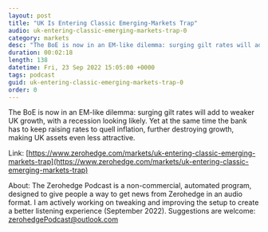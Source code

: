 ```yaml
---
layout: post
title: "UK Is Entering Classic Emerging-Markets Trap"
audio: uk-entering-classic-emerging-markets-trap-0
category: markets
desc: "The BoE is now in an EM-like dilemma: surging gilt rates will add to weaker UK growth, with a recession looking likely. Yet at the same time the bank has to keep raising rates to quell inflation, further destroying growth, making UK assets even less attractive. "
duration: 00:02:18
length: 138
datetime: Fri, 23 Sep 2022 15:05:00 +0000
tags: podcast
guid: uk-entering-classic-emerging-markets-trap-0
order: 0
---
```

The BoE is now in an EM-like dilemma: surging gilt rates will add to weaker UK growth, with a recession looking likely. Yet at the same time the bank has to keep raising rates to quell inflation, further destroying growth, making UK assets even less attractive. 

Link: [https://www.zerohedge.com/markets/uk-entering-classic-emerging-markets-trap](https://www.zerohedge.com/markets/uk-entering-classic-emerging-markets-trap)

About: The Zerohedge Podcast is a non-commercial, automated program, designed to give people a way to get news from Zerohedge in an audio format.  I am actively working on tweaking and improving the setup to create a better listening experience (September 2022).  Suggestions are welcome: [zerohedgePodcast@outlook.com](mailto:zerohedgePodcast@outlook.com)